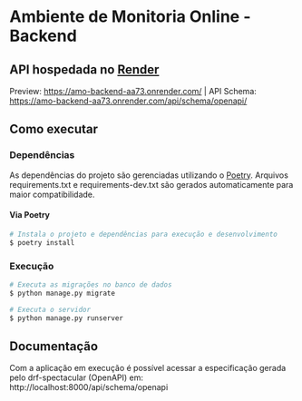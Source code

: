 # Ambiente de Monitoria Online - Backend
## API hospedada no [Render](https://render.com/)
Preview: https://amo-backend-aa73.onrender.com/ | API Schema: https://amo-backend-aa73.onrender.com/api/schema/openapi/
## Como executar
### Dependências
As dependências do projeto são gerenciadas utilizando o [Poetry](https://python-poetry.org). Arquivos requirements.txt e requirements-dev.txt são gerados automaticamente para maior compatibilidade.
#### Via Poetry
```bash
# Instala o projeto e dependências para execução e desenvolvimento
$ poetry install
```


### Execução
```bash
# Executa as migrações no banco de dados
$ python manage.py migrate

# Executa o servidor
$ python manage.py runserver
```

## Documentação
Com a aplicação em execução é possível acessar a especificação gerada pelo drf-spectacular (OpenAPI) em: http://localhost:8000/api/schema/openapi
